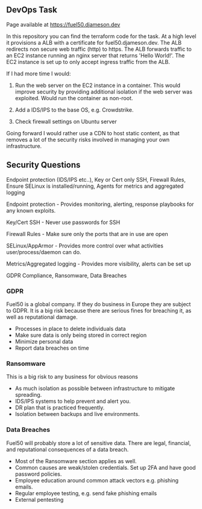 ## DevOps Task

Page available at https://fuel50.djameson.dev

In this repository you can find the terraform code for the task. At a high level it provisions a ALB with a certificate for fuel50.djameson.dev. The ALB redirects non secure web traffic (http) to https. The ALB forwards traffic to an EC2 instance running an nginx server that returns 'Hello World!'. The EC2 instance is set up to only accept ingress traffic from the ALB. 

If I had more time I would:

1. Run the web server on the EC2 instance in a container. This would improve security by providing additional isolation if the web server was exploited. Would run the container as non-root. 

2. Add a IDS/IPS to the base OS, e.g. Crowdstrike. 

3. Check firewall settings on Ubuntu server

Going forward I would rather use a CDN to host static content, as that removes a lot of the security risks involved in managing your own infrastructure.

## Security Questions

Endpoint protection (IDS/IPS etc..), Key or Cert only SSH, Firewall Rules, Ensure SELinux is installed/running, Agents for metrics and aggregated logging


Endpoint protection - Provides monitoring, alerting, response playbooks for any known exploits.

Key/Cert SSH - Never use passwords for SSH

Firewall Rules - Make sure only the ports that are in use are open

SELinux/AppArmor - Provides more control over what activities user/process/daemon can do.

Metrics/Aggregated logging - Provides more visibility, alerts can be set up 


GDPR Compliance, Ransomware, Data Breaches

### GDPR  

Fuel50 is a global company. If they do business in Europe they are subject to GDPR. It is a big risk because there are serious fines for breaching it, as well as reputational damage.

- Processes in place to delete individuals data
- Make sure data is only being stored in correct region
- Minimize personal data 
- Report data breaches on time

### Ransomware  

This is a big risk to any business for obvious reasons

- As much isolation as possible between infrastructure to mitigate spreading. 
- IDS/IPS systems to help prevent and alert you. 
- DR plan that is practiced frequently. 
- Isolation between backups and live environments. 

### Data Breaches 

Fuel50 will probably store a lot of sensitive data. There are legal, financial, and reputational consequences of a data breach. 

- Most of the Ransomware section applies as well. 
- Common causes are weak/stolen credentials. Set up 2FA and have good password policies.
- Employee education around common attack vectors e.g. phishing emails. 
- Regular employee testing, e.g. send fake phishing emails
- External pentesting 
